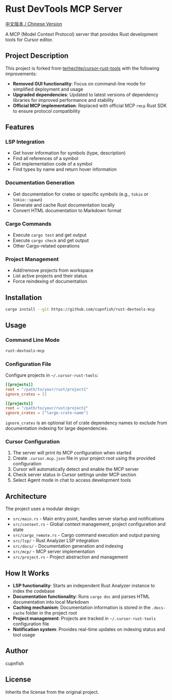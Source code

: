 # Rust DevTools MCP Server

[中文版本 / Chinese Version](README_CN.md)

A MCP (Model Context Protocol) server that provides Rust development tools for Cursor editor.

## Project Description

This project is forked from [terhechte/cursor-rust-tools](https://github.com/terhechte/cursor-rust-tools.git) with the following improvements:

- **Removed GUI functionality**: Focus on command-line mode for simplified deployment and usage
- **Upgraded dependencies**: Updated to latest versions of dependency libraries for improved performance and stability
- **Official MCP implementation**: Replaced with official MCP `rmcp` Rust SDK to ensure protocol compatibility

## Features

### LSP Integration
- Get hover information for symbols (type, description)
- Find all references of a symbol
- Get implementation code of a symbol
- Find types by name and return hover information

### Documentation Generation
- Get documentation for crates or specific symbols (e.g., `tokio` or `tokio::spawn`)
- Generate and cache Rust documentation locally
- Convert HTML documentation to Markdown format

### Cargo Commands
- Execute `cargo test` and get output
- Execute `cargo check` and get output
- Other Cargo-related operations

### Project Management
- Add/remove projects from workspace
- List active projects and their status
- Force reindexing of documentation

## Installation

```bash
cargo install --git https://github.com/cupnfish/rust-devtools-mcp
```

## Usage

### Command Line Mode

```bash
rust-devtools-mcp
```

### Configuration File

Configure projects in `~/.cursor-rust-tools`:

```toml
[[projects]]
root = "/path/to/your/rust/project1"
ignore_crates = []

[[projects]]
root = "/path/to/your/rust/project2"
ignore_crates = ["large-crate-name"]
```

`ignore_crates` is an optional list of crate dependency names to exclude from documentation indexing for large dependencies.

### Cursor Configuration

1. The server will print its MCP configuration when started
2. Create `.cursor.mcp.json` file in your project root using the provided configuration
3. Cursor will automatically detect and enable the MCP server
4. Check server status in Cursor settings under MCP section
5. Select Agent mode in chat to access development tools

## Architecture

The project uses a modular design:

- `src/main.rs` - Main entry point, handles server startup and notifications
- `src/context.rs` - Global context management, project configuration and state
- `src/cargo_remote.rs` - Cargo command execution and output parsing
- `src/lsp/` - Rust Analyzer LSP integration
- `src/docs/` - Documentation generation and indexing
- `src/mcp/` - MCP server implementation
- `src/project.rs` - Project abstraction and management

## How It Works

- **LSP functionality**: Starts an independent Rust Analyzer instance to index the codebase
- **Documentation functionality**: Runs `cargo doc` and parses HTML documentation into local Markdown
- **Caching mechanism**: Documentation information is stored in the `.docs-cache` folder in the project root
- **Project management**: Projects are tracked in `~/.cursor-rust-tools` configuration file
- **Notification system**: Provides real-time updates on indexing status and tool usage

## Author

cupnfish

## License

Inherits the license from the original project.
